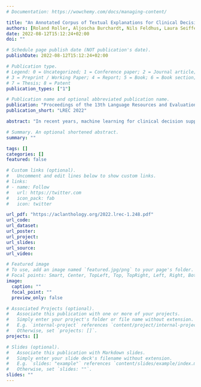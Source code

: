 ```yaml
---
# Documentation: https://wowchemy.com/docs/managing-content/

title: "An Annotated Corpus of Textual Explanations for Clinical Decision Support"
authors: [Roland Roller, Aljoscha Burchardt, Nils Feldhus, Laura Seiffe, Klemens Budde, Simon Ronicke, Bilgin Osmanodja]
date: 2022-08-12T15:12:24+02:00
doi: ""

# Schedule page publish date (NOT publication's date).
publishDate: 2022-08-12T15:12:24+02:00

# Publication type.
# Legend: 0 = Uncategorized; 1 = Conference paper; 2 = Journal article;
# 3 = Preprint / Working Paper; 4 = Report; 5 = Book; 6 = Book section;
# 7 = Thesis; 8 = Patent
publication_types: ["1"]

# Publication name and optional abbreviated publication name.
publication: "Proceedings of the 13th Language Resources and Evaluation Conference (LREC 2022)"
publication_short: "LREC 2022"

abstract: "In recent years, machine learning for clinical decision support has gained more and more attention. In order to introduce such applications into clinical practice, a good performance might be essential, however, the aspect of trust should not be underestimated. For the treating physician using such a system and being (legally) responsible for the decision made, it is particularly important to understand the system’s recommendation. To provide insights into a model’s decision, various techniques from the field of explainability (XAI) have been proposed whose output is often enough not targeted to the domain experts that want to use the model. To close this gap, in this work, we explore how explanations could possibly look like in future. To this end, this work presents a dataset of textual explanations in context of decision support. Within a reader study, human physicians estimated the likelihood of possible negative patient outcomes in the near future and justified each decision with a few sentences. Using those sentences, we created a novel corpus, annotated with different semantic layers. Moreover, we provide an analysis of how those explanations are constructed, and how they change depending on physician, on the estimated risk and also in comparison to an automatic clinical decision support system with feature importance."

# Summary. An optional shortened abstract.
summary: ""

tags: []
categories: []
featured: false

# Custom links (optional).
#   Uncomment and edit lines below to show custom links.
# links:
# - name: Follow
#   url: https://twitter.com
#   icon_pack: fab
#   icon: twitter

url_pdf: "https://aclanthology.org/2022.lrec-1.248.pdf"
url_code:
url_dataset:
url_poster:
url_project:
url_slides:
url_source:
url_video:

# Featured image
# To use, add an image named `featured.jpg/png` to your page's folder. 
# Focal points: Smart, Center, TopLeft, Top, TopRight, Left, Right, BottomLeft, Bottom, BottomRight.
image:
  caption: ""
  focal_point: ""
  preview_only: false

# Associated Projects (optional).
#   Associate this publication with one or more of your projects.
#   Simply enter your project's folder or file name without extension.
#   E.g. `internal-project` references `content/project/internal-project/index.md`.
#   Otherwise, set `projects: []`.
projects: []

# Slides (optional).
#   Associate this publication with Markdown slides.
#   Simply enter your slide deck's filename without extension.
#   E.g. `slides: "example"` references `content/slides/example/index.md`.
#   Otherwise, set `slides: ""`.
slides: ""
---
```

